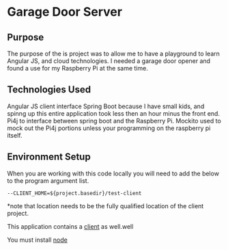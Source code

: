 Garage Door Server
=================

Purpose
-----------------
The purpose of the is project was to allow me to have a playground to learn Angular JS, and cloud technologies. I needed
a garage door opener and found a use for my Raspberry Pi at the same time.

Technologies Used
------------------
Angular JS client interface
Spring Boot because I have small kids, and spinng up this entire application took less then an hour minus the front end.
Pi4j to interface between spring boot and the Raspberry Pi.
Mockito used to mock out the Pi4j portions unless your programming on the raspberry pi itself.

Environment Setup
-----------------

When you are working with this code locally you
will need to add the below to the program argument list.


`--CLIENT_HOME=${project.basedir}/test-client`

*note that location needs to be the fully qualified location of the client project.

This application contains a [client](GarageDoorOpener-client/README.md) as well.well

You must install [node](https://nodejs.org/)